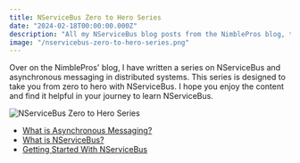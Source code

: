 ```yaml
---
title: NServiceBus Zero to Hero Series
date: "2024-02-18T00:00:00.000Z"
description: "All my NServiceBus blog posts from the NimblePros blog, taking you from zero to hero with NServiceBus"
image: "/nservicebus-zero-to-hero-series.png"
---
```


Over on the NimblePros' blog, I have written a series on NServiceBus and asynchronous messaging in distributed systems. This series is designed to take you from zero to hero with NServiceBus. I hope you enjoy the content and find it helpful in your journey to learn NServiceBus.

![NServiceBus Zero to Hero Series](/nservicebus-zero-to-hero-series.png)

* [What is Asynchronous Messaging?](https://blog.nimblepros.com/blogs/what-is-asynchronous-messaging/)
* [What is NServiceBus?](https://blog.nimblepros.com/blogs/what-is-nservicebus/)
* [Getting Started With NServiceBus](https://blog.nimblepros.com/blogs/getting-started-with-nservicebus/)